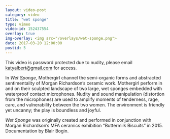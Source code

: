 ```yaml
---
layout: video-post
category: video
title: "wet sponge"
type: vimeo
video-id: 152437554
overlay: true
img-overlay: <img src="/overlays/wet-sponge.png">
date: 2017-03-20 12:00:00
postid: 5
---
```


This video is password protected due to nudity, please email katyalbert@gmail.com for access.

In *Wet Sponge*, Mothergirl channel the semi-organic forms and abstracted sentimentality of Morgan Richardson’s ceramic work. Mothergirl perform in and on their sculpted landscape of two large, wet sponges embedded with waterproof contact microphones. Nudity and sound manipulation (distortion from the microphones) are used to amplify moments of tenderness, rage, care, and vulnerability between the two women. The environment is friendly yet uncanny; the play is boundless and joyful.


*Wet Sponge* was originally created and performed in conjunction with Morgan Richardson’s MFA ceramics exhibition “Buttermilk Biscuits” in 2015. Documentation by Blair Bogin.